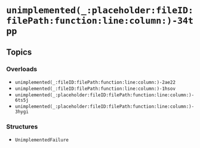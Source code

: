 # ``unimplemented(_:placeholder:fileID:filePath:function:line:column:)-34tpp``

## Topics

### Overloads

- ``unimplemented(_:fileID:filePath:function:line:column:)-2ae22``
- ``unimplemented(_:fileID:filePath:function:line:column:)-1hsov``
- ``unimplemented(_:placeholder:fileID:filePath:function:line:column:)-6ts5j``
- ``unimplemented(_:placeholder:fileID:filePath:function:line:column:)-3hygi``

### Structures

- ``UnimplementedFailure``
